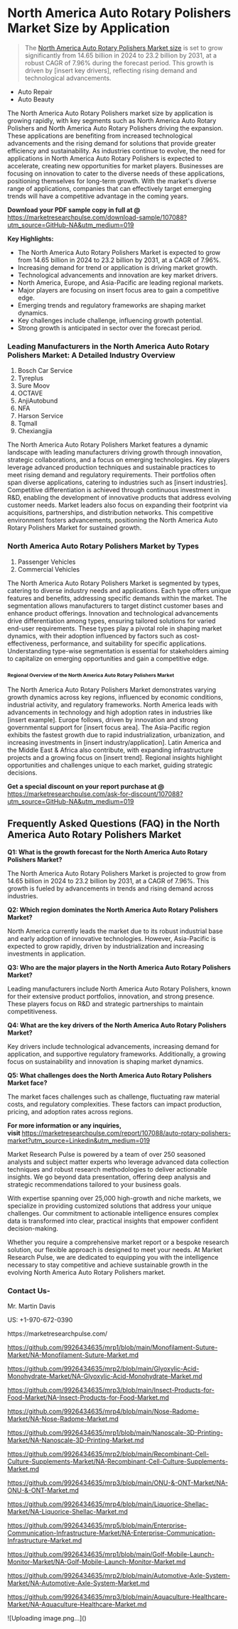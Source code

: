 <h1>North America Auto Rotary Polishers Market&nbsp;Size by Application</h1><blockquote><p>The <a href="https://marketresearchpulse.com/download-sample/107088?utm_source=GitHub-NA&amp;utm_medium=019">North America Auto Rotary Polishers Market size</a> is set to grow significantly from 14.65 billion in 2024 to 23.2 billion by 2031, at a robust CAGR of 7.96% during the forecast period. This growth is driven by [insert key drivers], reflecting rising demand and technological advancements.</p></blockquote><ul><li>Auto Repair <li> Auto Beauty</li></ul><p>The North America Auto Rotary Polishers market size by application is growing rapidly, with key segments such as North America Auto Rotary Polishers and North America Auto Rotary Polishers driving the expansion. These applications are benefiting from increased technological advancements and the rising demand for solutions that provide greater efficiency and sustainability. As industries continue to evolve, the need for applications in North America Auto Rotary Polishers is expected to accelerate, creating new opportunities for market players. Businesses are focusing on innovation to cater to the diverse needs of these applications, positioning themselves for long-term growth. With the market's diverse range of applications, companies that can effectively target emerging trends will have a competitive advantage in the coming years.</p><p><strong>Download your PDF sample copy in full at @ </strong><a href="https://marketresearchpulse.com/download-sample/107088?utm_source=GitHub-NA&amp;utm_medium=019">https://marketresearchpulse.com/download-sample/107088?utm_source=GitHub-NA&amp;utm_medium=019</a></p><p><strong>Key Highlights: </strong></p><ul><li>The North America Auto Rotary Polishers Market is expected to grow from 14.65 billion in 2024 to 23.2 billion by 2031, at a CAGR of 7.96%.</li><li>Increasing demand for trend or application is driving market growth.</li><li>Technological advancements and innovation are key market drivers.</li><li>North America, Europe, and Asia-Pacific are leading regional markets.</li><li>Major players are focusing on insert focus area to gain a competitive edge.</li><li>Emerging trends and regulatory frameworks are shaping market dynamics.</li><li>Key challenges include challenge, influencing growth potential.</li><li>Strong growth is anticipated in sector over the forecast period.</li></ul><h3>Leading Manufacturers in the North America Auto Rotary Polishers Market: A Detailed Industry Overview</h3><ol><li>Bosch Car Service</li><li>Tyreplus</li><li>Sure Moov</li><li>OCTAVE</li><li>AnjiAutobund</li><li>NFA</li><li>Harson Service</li><li>Tqmall</li><li>Chexiangjia</li></ol><div class="flex max-w-full flex-col flex-grow"><div class="min-h-8 text-message flex w-full flex-col items-end gap-2 whitespace-normal break-words [.text-message+&amp;]:mt-5" dir="auto" data-message-author-role="assistant" data-message-id="fd8432e4-4910-450d-b182-61b7bfb0a01f" data-message-model-slug="gpt-4o"><div class="flex w-full flex-col gap-1 empty:hidden first:pt-[3px]"><div class="markdown prose w-full break-words dark:prose-invert light"><p>The North America Auto Rotary Polishers Market features a dynamic landscape with leading manufacturers driving growth through innovation, strategic collaborations, and a focus on emerging technologies. Key players leverage advanced production techniques and sustainable practices to meet rising demand and regulatory requirements. Their portfolios often span diverse applications, catering to industries such as [insert industries]. Competitive differentiation is achieved through continuous investment in R&amp;D, enabling the development of innovative products that address evolving customer needs. Market leaders also focus on expanding their footprint via acquisitions, partnerships, and distribution networks. This competitive environment fosters advancements, positioning the North America Auto Rotary Polishers Market for sustained growth.</p></div></div></div></div><h3>North America Auto Rotary Polishers Market by Types</h3><ol><li>Passenger Vehicles <li> Commercial Vehicles</li></ol><div class="flex max-w-full flex-col flex-grow"><div class="min-h-8 text-message flex w-full flex-col items-end gap-2 whitespace-normal break-words [.text-message+&amp;]:mt-5" dir="auto" data-message-author-role="assistant" data-message-id="084470be-0bb7-4664-bddf-5156b4f41249" data-message-model-slug="gpt-4o-mini"><div class="flex w-full flex-col gap-1 empty:hidden first:pt-[3px]"><div class="markdown prose w-full break-words dark:prose-invert light"><p>The North America Auto Rotary Polishers Market is segmented by types, catering to diverse industry needs and applications. Each type offers unique features and benefits, addressing specific demands within the market. The segmentation allows manufacturers to target distinct customer bases and enhance product offerings. Innovation and technological advancements drive differentiation among types, ensuring tailored solutions for varied end-user requirements. These types play a pivotal role in shaping market dynamics, with their adoption influenced by factors such as cost-effectiveness, performance, and suitability for specific applications. Understanding type-wise segmentation is essential for stakeholders aiming to capitalize on emerging opportunities and gain a competitive edge.</p></div></div></div></div><h3><span style="font-size: 11px;">Regional Overview of the North America Auto Rotary Polishers Market</span></h3><div class="flex max-w-full flex-col flex-grow"><div class="min-h-8 text-message flex w-full flex-col items-end gap-2 whitespace-normal break-words [.text-message+&amp;]:mt-5" dir="auto" data-message-author-role="assistant" data-message-id="e9038762-ce64-4e30-91c9-9bd413514231" data-message-model-slug="gpt-4o-mini"><div class="flex w-full flex-col gap-1 empty:hidden first:pt-[3px]"><div class="markdown prose w-full break-words dark:prose-invert light"><p>The North America Auto Rotary Polishers Market demonstrates varying growth dynamics across key regions, influenced by economic conditions, industrial activity, and regulatory frameworks. North America leads with advancements in technology and high adoption rates in industries like [insert example]. Europe follows, driven by innovation and strong governmental support for [insert focus area]. The Asia-Pacific region exhibits the fastest growth due to rapid industrialization, urbanization, and increasing investments in [insert industry/application]. Latin America and the Middle East &amp; Africa also contribute, with expanding infrastructure projects and a growing focus on [insert trend]. Regional insights highlight opportunities and challenges unique to each market, guiding strategic decisions.</p></div></div></div></div><p><strong>Get a special discount on your report purchase at @ </strong><a href="https://marketresearchpulse.com/ask-for-discount/107088?utm_source=GitHub-NA&amp;utm_medium=019">https://marketresearchpulse.com/ask-for-discount/107088?utm_source=GitHub-NA&amp;utm_medium=019</a></p><h2>Frequently Asked Questions (FAQ) in the North America Auto Rotary Polishers Market</h2><p><strong>Q1: What is the growth forecast for the North America Auto Rotary Polishers Market?</strong></p><p>The North America Auto Rotary Polishers Market is projected to grow from 14.65 billion in 2024 to 23.2 billion by 2031, at a CAGR of 7.96%. This growth is fueled by advancements in trends and rising demand across industries.</p><p><strong>Q2: Which region dominates the North America Auto Rotary Polishers Market?</strong></p><p>North America currently leads the market due to its robust industrial base and early adoption of innovative technologies. However, Asia-Pacific is expected to grow rapidly, driven by industrialization and increasing investments in application.</p><p><strong>Q3: Who are the major players in the North America Auto Rotary Polishers Market?</strong></p><p>Leading manufacturers include North America Auto Rotary Polishers, known for their extensive product portfolios, innovation, and strong presence. These players focus on R&amp;D and strategic partnerships to maintain competitiveness.</p><p><strong>Q4: What are the key drivers of the North America Auto Rotary Polishers Market?</strong></p><p>Key drivers include technological advancements, increasing demand for application, and supportive regulatory frameworks. Additionally, a growing focus on sustainability and innovation is shaping market dynamics.</p><p><strong>Q5: What challenges does the North America Auto Rotary Polishers Market face?</strong></p><p>The market faces challenges such as challenge, fluctuating raw material costs, and regulatory complexities. These factors can impact production, pricing, and adoption rates across regions.</p><p><strong>For more information or any inquiries, visit&nbsp;</strong><a href="https://marketresearchpulse.com/report/107088/auto-rotary-polishers-market?utm_source=Linkedin&utm_medium=019">https://marketresearchpulse.com/report/107088/auto-rotary-polishers-market?utm_source=Linkedin&utm_medium=019</a></p><p>Market Research Pulse is powered by a team of over 250 seasoned analysts and subject matter experts who leverage advanced data collection techniques and robust research methodologies to deliver actionable insights. We go beyond data presentation, offering deep analysis and strategic recommendations tailored to your business goals.</p><p>With expertise spanning over 25,000 high-growth and niche markets, we specialize in providing customized solutions that address your unique challenges. Our commitment to actionable intelligence ensures complex data is transformed into clear, practical insights that empower confident decision-making.</p><p>Whether you require a comprehensive market report or a bespoke research solution, our flexible approach is designed to meet your needs. At Market Research Pulse, we are dedicated to equipping you with the intelligence necessary to stay competitive and achieve sustainable growth in the evolving North America Auto Rotary Polishers market.</p><h3><strong>Contact Us-</strong></h3><p>Mr. Martin Davis</p><p>US: +1-970-672-0390</p><p>https://marketresearchpulse.com/</p><p><a href="https://github.com/9926434635/mrp1/blob/main/Monofilament-Suture-Market/NA-Monofilament-Suture-Market.md">https://github.com/9926434635/mrp1/blob/main/Monofilament-Suture-Market/NA-Monofilament-Suture-Market.md</a></p><p><a href="https://github.com/9926434635/mrp2/blob/main/Glyoxylic-Acid-Monohydrate-Market/NA-Glyoxylic-Acid-Monohydrate-Market.md">https://github.com/9926434635/mrp2/blob/main/Glyoxylic-Acid-Monohydrate-Market/NA-Glyoxylic-Acid-Monohydrate-Market.md</a></p><p><a href="https://github.com/9926434635/mrp3/blob/main/Insect-Products-for-Food-Market/NA-Insect-Products-for-Food-Market.md">https://github.com/9926434635/mrp3/blob/main/Insect-Products-for-Food-Market/NA-Insect-Products-for-Food-Market.md</a></p><p><a href="https://github.com/9926434635/mrp4/blob/main/Nose-Radome-Market/NA-Nose-Radome-Market.md">https://github.com/9926434635/mrp4/blob/main/Nose-Radome-Market/NA-Nose-Radome-Market.md</a></p><p><a href="https://github.com/9926434635/mrp1/blob/main/Nanoscale-3D-Printing-Market/NA-Nanoscale-3D-Printing-Market.md">https://github.com/9926434635/mrp1/blob/main/Nanoscale-3D-Printing-Market/NA-Nanoscale-3D-Printing-Market.md</a></p><p><a href="https://github.com/9926434635/mrp2/blob/main/Recombinant-Cell-Culture-Supplements-Market/NA-Recombinant-Cell-Culture-Supplements-Market.md">https://github.com/9926434635/mrp2/blob/main/Recombinant-Cell-Culture-Supplements-Market/NA-Recombinant-Cell-Culture-Supplements-Market.md</a></p><p><a href="https://github.com/9926434635/mrp3/blob/main/ONU-&-ONT-Market/NA-ONU-&-ONT-Market.md">https://github.com/9926434635/mrp3/blob/main/ONU-&-ONT-Market/NA-ONU-&-ONT-Market.md</a></p><p><a href="https://github.com/9926434635/mrp4/blob/main/Liquorice-Shellac-Market/NA-Liquorice-Shellac-Market.md">https://github.com/9926434635/mrp4/blob/main/Liquorice-Shellac-Market/NA-Liquorice-Shellac-Market.md</a></p><p><a href="https://github.com/9926434635/mrp5/blob/main/Enterprise-Communication-Infrastructure-Market/NA-Enterprise-Communication-Infrastructure-Market.md">https://github.com/9926434635/mrp5/blob/main/Enterprise-Communication-Infrastructure-Market/NA-Enterprise-Communication-Infrastructure-Market.md</a></p><p><a href="https://github.com/9926434635/mrp1/blob/main/Golf-Mobile-Launch-Monitor-Market/NA-Golf-Mobile-Launch-Monitor-Market.md">https://github.com/9926434635/mrp1/blob/main/Golf-Mobile-Launch-Monitor-Market/NA-Golf-Mobile-Launch-Monitor-Market.md</a></p><p><a href="https://github.com/9926434635/mrp2/blob/main/Automotive-Axle-System-Market/NA-Automotive-Axle-System-Market.md">https://github.com/9926434635/mrp2/blob/main/Automotive-Axle-System-Market/NA-Automotive-Axle-System-Market.md</a></p><p><a href="https://github.com/9926434635/mrp3/blob/main/Aquaculture-Healthcare-Market/NA-Aquaculture-Healthcare-Market.md">https://github.com/9926434635/mrp3/blob/main/Aquaculture-Healthcare-Market/NA-Aquaculture-Healthcare-Market.md</a></p>
![Uploading image.png…]()
